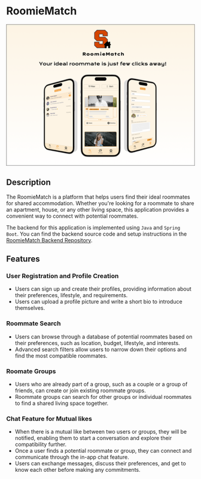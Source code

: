 # RoomieMatch

![RoomieMatch](https://github.com/pksp99/RoomieMatch_backend/blob/site/RommieMatch.png)

## Description
The RoomieMatch is a platform that helps users find their ideal roommates for shared accommodation. Whether you're looking for a roommate to share an apartment, house, or any other living space, this application provides a convenient way to connect with potential roommates.

The backend for this application is implemented using `Java` and `Spring Boot`. You can find the backend source code and setup instructions in the [RoomieMatch Backend Repository](https://github.com/pksp99/RoomieMatch_backend).

## Features

### User Registration and Profile Creation
- Users can sign up and create their profiles, providing information about their preferences, lifestyle, and requirements.
- Users can upload a profile picture and write a short bio to introduce themselves.

### Roommate Search
- Users can browse through a database of potential roommates based on their preferences, such as location, budget, lifestyle, and interests.
- Advanced search filters allow users to narrow down their options and find the most compatible roommates.

### Roomate Groups
- Users who are already part of a group, such as a couple or a group of friends, can create or join existing roommate groups.
- Roommate groups can search for other groups or individual roommates to find a shared living space together.

### Chat Feature for Mutual likes
- When there is a mutual like between two users or groups, they will be notified, enabling them to start a conversation and explore their compatibility further.
- Once a user finds a potential roommate or group, they can connect and communicate through the in-app chat feature.
- Users can exchange messages, discuss their preferences, and get to know each other before making any commitments.

